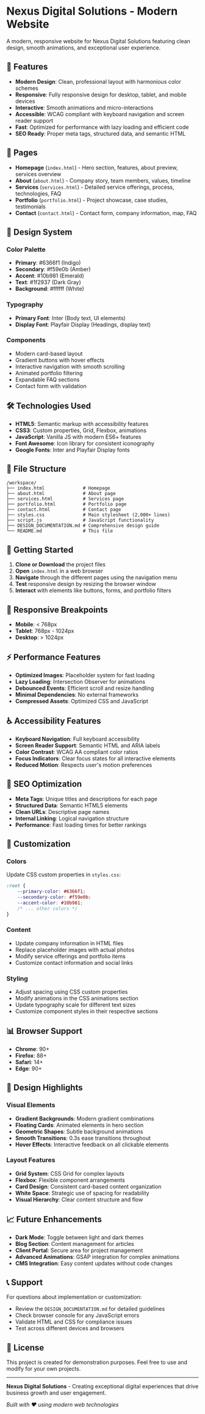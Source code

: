 # Nexus Digital Solutions - Modern Website

A modern, responsive website for Nexus Digital Solutions featuring clean design, smooth animations, and exceptional user experience.

## 🚀 Features

- **Modern Design**: Clean, professional layout with harmonious color schemes
- **Responsive**: Fully responsive design for desktop, tablet, and mobile devices
- **Interactive**: Smooth animations and micro-interactions
- **Accessible**: WCAG compliant with keyboard navigation and screen reader support
- **Fast**: Optimized for performance with lazy loading and efficient code
- **SEO Ready**: Proper meta tags, structured data, and semantic HTML

## 📱 Pages

- **Homepage** (`index.html`) - Hero section, features, about preview, services overview
- **About** (`about.html`) - Company story, team members, values, timeline
- **Services** (`services.html`) - Detailed service offerings, process, technologies, FAQ
- **Portfolio** (`portfolio.html`) - Project showcase, case studies, testimonials
- **Contact** (`contact.html`) - Contact form, company information, map, FAQ

## 🎨 Design System

### Color Palette
- **Primary**: #6366f1 (Indigo)
- **Secondary**: #f59e0b (Amber)
- **Accent**: #10b981 (Emerald)
- **Text**: #1f2937 (Dark Gray)
- **Background**: #ffffff (White)

### Typography
- **Primary Font**: Inter (Body text, UI elements)
- **Display Font**: Playfair Display (Headings, display text)

### Components
- Modern card-based layout
- Gradient buttons with hover effects
- Interactive navigation with smooth scrolling
- Animated portfolio filtering
- Expandable FAQ sections
- Contact form with validation

## 🛠️ Technologies Used

- **HTML5**: Semantic markup with accessibility features
- **CSS3**: Custom properties, Grid, Flexbox, animations
- **JavaScript**: Vanilla JS with modern ES6+ features
- **Font Awesome**: Icon library for consistent iconography
- **Google Fonts**: Inter and Playfair Display fonts

## 📁 File Structure

```
/workspace/
├── index.html              # Homepage
├── about.html              # About page
├── services.html           # Services page
├── portfolio.html          # Portfolio page
├── contact.html            # Contact page
├── styles.css              # Main stylesheet (2,000+ lines)
├── script.js               # JavaScript functionality
├── DESIGN_DOCUMENTATION.md # Comprehensive design guide
└── README.md               # This file
```

## 🚀 Getting Started

1. **Clone or Download** the project files
2. **Open** `index.html` in a web browser
3. **Navigate** through the different pages using the navigation menu
4. **Test** responsive design by resizing the browser window
5. **Interact** with elements like buttons, forms, and portfolio filters

## 📱 Responsive Breakpoints

- **Mobile**: < 768px
- **Tablet**: 768px - 1024px
- **Desktop**: > 1024px

## ⚡ Performance Features

- **Optimized Images**: Placeholder system for fast loading
- **Lazy Loading**: Intersection Observer for animations
- **Debounced Events**: Efficient scroll and resize handling
- **Minimal Dependencies**: No external frameworks
- **Compressed Assets**: Optimized CSS and JavaScript

## ♿ Accessibility Features

- **Keyboard Navigation**: Full keyboard accessibility
- **Screen Reader Support**: Semantic HTML and ARIA labels
- **Color Contrast**: WCAG AA compliant color ratios
- **Focus Indicators**: Clear focus states for all interactive elements
- **Reduced Motion**: Respects user's motion preferences

## 🎯 SEO Optimization

- **Meta Tags**: Unique titles and descriptions for each page
- **Structured Data**: Semantic HTML5 elements
- **Clean URLs**: Descriptive page names
- **Internal Linking**: Logical navigation structure
- **Performance**: Fast loading times for better rankings

## 🔧 Customization

### Colors
Update CSS custom properties in `styles.css`:
```css
:root {
    --primary-color: #6366f1;
    --secondary-color: #f59e0b;
    --accent-color: #10b981;
    /* ... other colors */
}
```

### Content
- Update company information in HTML files
- Replace placeholder images with actual photos
- Modify service offerings and portfolio items
- Customize contact information and social links

### Styling
- Adjust spacing using CSS custom properties
- Modify animations in the CSS animations section
- Update typography scale for different text sizes
- Customize component styles in their respective sections

## 📊 Browser Support

- **Chrome**: 90+
- **Firefox**: 88+
- **Safari**: 14+
- **Edge**: 90+

## 🎨 Design Highlights

### Visual Elements
- **Gradient Backgrounds**: Modern gradient combinations
- **Floating Cards**: Animated elements in hero section
- **Geometric Shapes**: Subtle background animations
- **Smooth Transitions**: 0.3s ease transitions throughout
- **Hover Effects**: Interactive feedback on all clickable elements

### Layout Features
- **Grid System**: CSS Grid for complex layouts
- **Flexbox**: Flexible component arrangements
- **Card Design**: Consistent card-based content organization
- **White Space**: Strategic use of spacing for readability
- **Visual Hierarchy**: Clear content structure and flow

## 📈 Future Enhancements

- **Dark Mode**: Toggle between light and dark themes
- **Blog Section**: Content management for articles
- **Client Portal**: Secure area for project management
- **Advanced Animations**: GSAP integration for complex animations
- **CMS Integration**: Easy content updates without code changes

## 📞 Support

For questions about implementation or customization:
- Review the `DESIGN_DOCUMENTATION.md` for detailed guidelines
- Check browser console for any JavaScript errors
- Validate HTML and CSS for compliance issues
- Test across different devices and browsers

## 📄 License

This project is created for demonstration purposes. Feel free to use and modify for your own projects.

---

**Nexus Digital Solutions** - Creating exceptional digital experiences that drive business growth and user engagement.

*Built with ❤️ using modern web technologies*